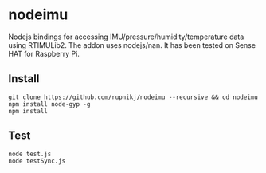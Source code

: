 # nodeimu

Nodejs bindings for accessing IMU/pressure/humidity/temperature data using RTIMULib2. The addon uses nodejs/nan. It has been tested on Sense HAT for Raspberry Pi.

## Install

```
git clone https://github.com/rupnikj/nodeimu --recursive && cd nodeimu
npm install node-gyp -g
npm install
```

## Test

```
node test.js
node testSync.js
```
